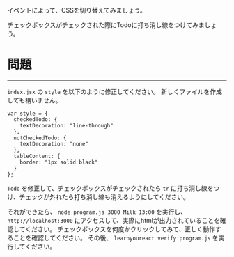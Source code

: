 イベントによって、CSSを切り替えてみましょう。

チェックボックスがチェックされた際にTodoに打ち消し線をつけてみましょう。

# 問題
---

`index.jsx` の `style` を以下のように修正してください。
新しくファイルを作成しても構いません。

```
var style = {
  checkedTodo: {
    textDecoration: "line-through"
  },
  notCheckedTodo: {
    textDecoration: "none"
  },
  tableContent: {
    border: "1px solid black"
  }
};
```

`Todo` を修正して、チェックボックスがチェックされたら `tr` に打ち消し線をつけ、チェックが外れたら打ち消し線も消えるようにしてください。

それができたら、 `node program.js 3000 Milk 13:00` を実行し、 `http://localhost:3000` にアクセスして、実際にhtmlが出力されていることを確認してください。
チェックボックスを何度かクリックしてみて、正しく動作することを確認してください。
その後、 `learnyoureact verify program.js` を実行してください。